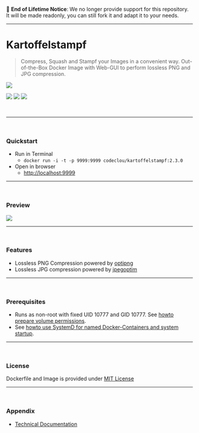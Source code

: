 :mega: **End of Lifetime Notice**: We no longer provide support for this repository. It will be made readonly, you can still fork it and adapt it to your needs.

----

# Kartoffelstampf

> Compress, Squash and Stampf your Images in a convenient way. Out-of-the-Box Docker Image with Web-GUI to perform lossless PNG and JPG compression.

[![](https://codeclou.github.io/kartoffelstampf/img/github-product-logo-kartoffelstampf.png)](https://github.com/codeclou/kartoffelstampf/)

[![](https://codeclou.github.io/doc/badges/generated/docker-image-size-150.svg)](https://hub.docker.com/r/codeclou/kartoffelstampf/tags/) [![](https://codeclou.github.io/doc/badges/generated/docker-from-alpine-3.8.svg)](https://alpinelinux.org/) [![](https://codeclou.github.io/doc/badges/generated/docker-run-as-non-root.svg)](https://docs.docker.com/engine/reference/builder/#/user)

&nbsp;

-----

&nbsp;

### Quickstart

 * Run in Terminal
   * `docker run -i -t -p 9999:9999 codeclou/kartoffelstampf:2.3.0`
 * Open in browser
   * [http://localhost:9999](http://localhost:9999)


-----

&nbsp;

### Preview

[![](https://codeclou.github.io/kartoffelstampf/img/demo.gif?v2)](https://github.com/codeclou/kartoffelstampf/)


-----

&nbsp;

### Features

 * Lossless PNG Compression powered by [optipng](https://de.wikipedia.org/wiki/OptiPNG)
 * Lossless JPG compression powered by [jpegoptim](https://github.com/tjko/jpegoptim)

-----

&nbsp;

### Prerequisites

 * Runs as non-root with fixed UID 10777 and GID 10777. See [howto prepare volume permissions](https://github.com/codeclou/doc/blob/master/docker/README.md).
 * See [howto use SystemD for named Docker-Containers and system startup](https://github.com/codeclou/doc/blob/master/docker/README.md).

-----


&nbsp;

### License

Dockerfile and Image is provided under [MIT License](https://github.com/codeclou/kartoffelstampf/blob/master/LICENSE.md)

-----

&nbsp;

### Appendix

 * [Technical Documentation](./README_TECHDOC.md)

